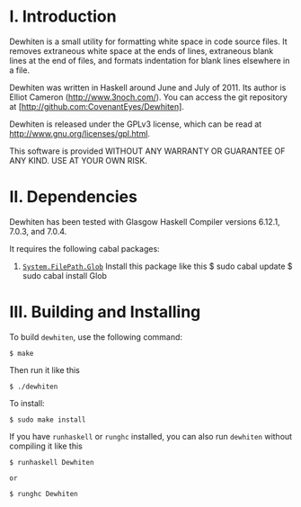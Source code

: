 I. Introduction
===============
Dewhiten is a small utility for formatting white space in code source
files. It removes extraneous white space at the ends of lines,
extraneous blank lines at the end of files, and formats indentation
for blank lines elsewhere in a file.

Dewhiten was written in Haskell around June and July of 2011. Its
author is Elliot Cameron (http://www.3noch.com/). You can access the
git repository at [http://github.com:CovenantEyes/Dewhiten].

Dewhiten is released under the GPLv3 license, which can be read at
http://www.gnu.org/licenses/gpl.html.

This software is provided WITHOUT ANY WARRANTY OR GUARANTEE OF ANY
KIND. USE AT YOUR OWN RISK.


II. Dependencies
================
Dewhiten has been tested with Glasgow Haskell Compiler versions
6.12.1, 7.0.3, and 7.0.4.

It requires the following cabal packages:

1. [`System.FilePath.Glob`](http://hackage.haskell.org/package/Glob)
   Install this package like this
       $ sudo cabal update
       $ sudo cabal install Glob


III. Building and Installing
============================
To build `dewhiten`, use the following command:

    $ make

Then run it like this

    $ ./dewhiten

To install:

    $ sudo make install


If you have `runhaskell` or `runghc` installed, you can also run
`dewhiten` without compiling it like this

    $ runhaskell Dewhiten

    or

    $ runghc Dewhiten

